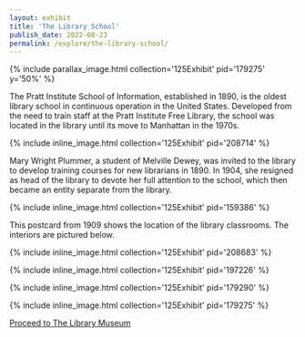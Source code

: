 ```yaml
---
layout: exhibit
title: 'The Library School'
publish_date: 2022-08-23
permalink: /explore/the-library-school/
---
```


{% include parallax_image.html collection='125Exhibit' pid='179275' y='50%' %}

The Pratt Institute School of Information, established in 1890, is the oldest library school in continuous operation in the United States. Developed from the need to train staff at the Pratt Institute Free Library, the school was located in the library until its move to Manhattan in the 1970s.

{% include inline_image.html collection='125Exhibit' pid='208714' %}

Mary Wright Plummer, a student of Melville Dewey, was invited to the library to develop training courses for new librarians in 1890. In 1904, she resigned as head of the library to devote her full attention to the school, which then became an entity separate from the library.

{% include inline_image.html collection='125Exhibit' pid='159386' %}

This postcard from 1909 shows the location of the library classrooms. The interiors are pictured below.

{% include inline_image.html collection='125Exhibit' pid='208683' %}

{% include inline_image.html collection='125Exhibit' pid='197226' %}

{% include inline_image.html collection='125Exhibit' pid='179290' %}

{% include inline_image.html collection='125Exhibit' pid='179275' %}

[Proceed to The Library Museum](../the-library-museum)
